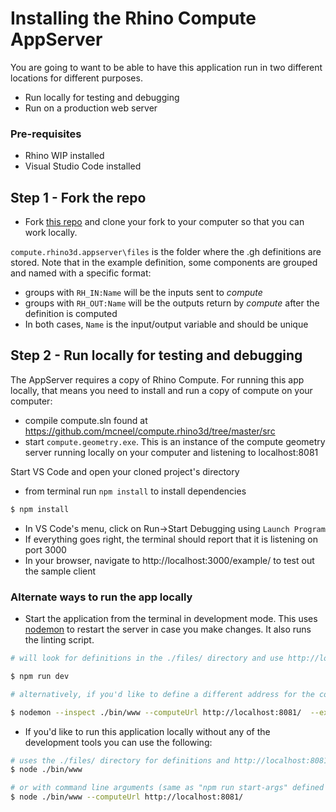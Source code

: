 # Installing the Rhino Compute AppServer

You are going to want to be able to have this application run in two different locations for different purposes.
- Run locally for testing and debugging
- Run on a production web server

### Pre-requisites
- Rhino WIP installed
- Visual Studio Code installed

## Step 1 - Fork the repo
- Fork [this repo](https://github.com/mcneel/compute.rhino3d.appserver) and clone your fork to your computer so that you can work locally.

`compute.rhino3d.appserver\files` is the folder where the .gh definitions are stored. Note that in the example definition, some components are grouped and named with a specific format:
- groups with `RH_IN:Name` will be the inputs sent to  _compute_
- groups with `RH_OUT:Name` will be the outputs return by _compute_ after the definition is computed
- In both cases, `Name`  is the input/output variable and should be unique

## Step 2 - Run locally for testing and debugging
The AppServer requires a copy of Rhino Compute. For running this app locally, that means you need to install and run a copy of compute on your computer:

- compile compute.sln found at https://github.com/mcneel/compute.rhino3d/tree/master/src
- start `compute.geometry.exe`. This is an instance of the compute geometry server running locally on your computer and listening to localhost:8081

Start VS Code and open your cloned project's directory
- from terminal run `npm install` to install dependencies
```bash
$ npm install
```
- In VS Code's menu, click on Run->Start Debugging using `Launch Program`
- If everything goes right, the terminal should report that it is listening on port 3000
- In your browser, navigate to http://localhost:3000/example/ to test out the sample client

### Alternate ways to run the app locally
-  Start the application from the terminal in development mode. This uses [nodemon](https://nodemon.io/) to restart the server in case you make changes. It also runs the linting script.
```bash
# will look for definitions in the ./files/ directory and use http://localhost:8081 as the compute server address

$ npm run dev

# alternatively, if you'd like to define a different address for the compute server (check the 'dev' script in packages.json):

$ nodemon --inspect ./bin/www --computeUrl http://localhost:8081/  --exec \"npm run lint && node\""
```

- If you'd like to run this application locally without any of the development tools you can use the following:

```bash
# uses the ./files/ directory for definitions and http://localhost:8081 as the compute server url (same as "npm run start" defined in package.json)
$ node ./bin/www

# or with command line arguments (same as "npm run start-args" defined in package.json)
$ node ./bin/www --computeUrl http://localhost:8081/
```
